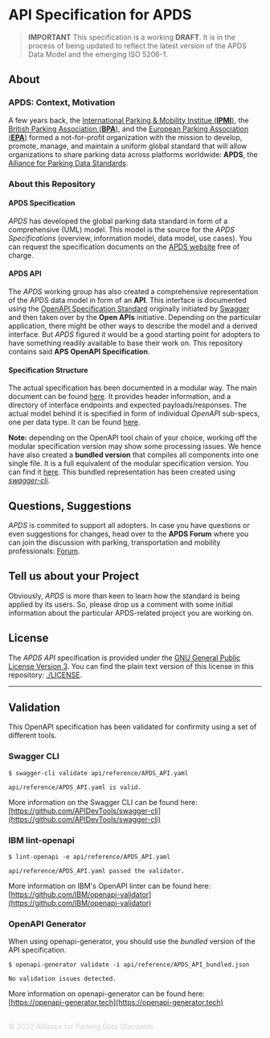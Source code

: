 # API Specification for APDS

> **IMPORTANT**
> This specification is a working **DRAFT**. 
> It is in the process of being updated to reflect the latest version of the APDS Data Model and the emerging ISO 5206-1.  

## About
### APDS: Context, Motivation
A few years back, the [International Parking &amp; Mobility Institue (**IPMI**)](https://ipmi.parking-mobility.org), the [British Parking Association (**BPA**)](https://www.britishparking.co.uk), and the [European Parking Association (**EPA**)](https://www.europeanparking.eu) formed a not-for-profit organization with the mission to develop, promote, manage, and maintain a uniform global standard that will allow organizations to share parking data across platforms worldwide: **APDS**, the [Alliance for Parking Data Standards](https://www.allianceforparkingdatastandards.org). 

### About this Repository
#### APDS Specification
_APDS_ has developed the global parking data standard in form of a comprehensive (UML) model. This model is the source for the _APDS Specifications_ (overview, information model, data model, use cases). You can request the specification documents on the [APDS website](https://www.allianceforparkingdatastandards.org) free of charge.

#### APDS API
The _APDS_ working group has also created a comprehensive representation of the APDS data model in form of an **API**. This interface is documented using the [OpenAPI Specification Standard](https://www.openapis.org) originally initiated by [Swagger](https://swagger.io) and then taken over by the **Open APIs** initiative. Depending on the particular application, there might be other ways to describe the model and a derived interface. But _APDS_ figured it would be a good starting point for adopters to have something readily available to base their work on. This repository contains said **APS OpenAPI Specification**.

#### Specification Structure
The actual specification has been documented in a modular way. The main document can be found [here](api/reference/APDS_API.yaml). It provides header information, and a directory of interface endpoints and expected payloads/responses. The actual model behind it is specified in form of individual _OpenAPI_ sub-specs, one per data type. It can be found [here](api/models/).

__Note:__ depending on the OpenAPI tool chain of your choice, working off the modular specification version may show some processing issues. We hence have also created a **bundled version** that compiles all components into one single file. It is a full equivalent of the modular specification version. You can find it [here](api/reference/APDS_API_bundled.json). This bundled representation has been created using [_swagger-cli_](https://github.com/APIDevTools/swagger-cli).

## Questions, Suggestions
_APDS_ is commited to support all adopters. In case you have questions or even suggestions for changes, head over to the **APDS Forum** where you can join the discussion with parking, transportation and mobility professionals: [Forum](https://www.allianceforparkingdatastandards.org/forum).

## Tell us about your Project
Obviously, _APDS_ is more than keen to learn how the standard is being applied by its users. So, please drop us a comment with some initial information about the particular APDS-related project you are working on.

## License
The _APDS API_ specification is provided under the [GNU General Public License Version 3](https://www.gnu.org/licenses/quick-guide-gplv3.html). You can find the plain text version of this license in this repository: [./LICENSE](./LICENSE).

<hr/>

## Validation
This OpenAPI specification has been validated for confirmity using a set of different tools.

### Swagger CLI
```
$ swagger-cli validate api/reference/APDS_API.yaml

api/reference/APDS_API.yaml is valid.

```
More information on the Swagger CLI can be found here: [https://github.com/APIDevTools/swagger-cli](https://github.com/APIDevTools/swagger-cli)

### IBM lint-openapi
```
$ lint-openapi -e api/reference/APDS_API.yaml

api/reference/APDS_API.yaml passed the validator.

```
More information on IBM's OpenAPI linter can be found here: [https://github.com/IBM/openapi-validator](https://github.com/IBM/openapi-validator)

### OpenAPI Generator
When using openapi-generator, you should use the _bundled_ version of the API specification.
```
$ openapi-generator validate -i api/reference/APDS_API_bundled.json 

No validation issues detected.

```
More information on openapi-generator can be found here: [https://openapi-generator.tech](https://openapi-generator.tech)


<br/>

<div style="color:lightgray">
&copy; 2022 Alliance for Parking Data Standards
</div>

